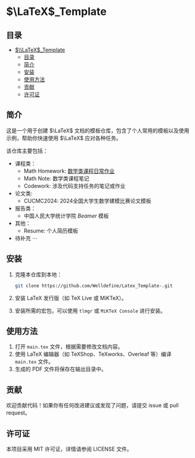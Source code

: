 # $\LaTeX$_Template

## 目录

- [$\\LaTeX$\_Template](#latex_template)
  - [目录](#目录)
  - [简介](#简介)
  - [安装](#安装)
  - [使用方法](#使用方法)
  - [贡献](#贡献)
  - [许可证](#许可证)

## 简介
这是一个用于创建 $\LaTeX$ 文档的模板仓库，包含了个人常用的模板以及使用示例，帮助你快速使用 $\LaTeX$ 应对各种任务。

该仓库主要包括：
* 课程类：
  * Math Homework: [数学类课程日常作业](https://github.com/Welldefine/Latex_Template-/tree/main/Math_homework)
  * Math Note: 数学类课程笔记
  * Codework: 涉及代码支持任务的笔记或作业 
* 论文类:
  * CUCMC2024: 2024全国大学生数学建模比赛论文模板
* 报告类：
  * 中国人民大学统计学院 $Beamer$ 模板
* 其他：
  * Resume: 个人简历模板
* 待补充 $\cdots$

## 安装

1. 克隆本仓库到本地：

    ```sh
    git clone https://github.com/Welldefine/Latex_Template-.git
    ```

2. 安装 LaTeX 发行版（如 TeX Live 或 MiKTeX）。

3. 安装所需的宏包，可以使用 `tlmgr` 或 `MiKTeX Console` 进行安装。

## 使用方法

1. 打开 `main.tex` 文件，根据需要修改文档内容。
2. 使用 LaTeX 编辑器（如 TeXShop、TeXworks、Overleaf 等）编译 `main.tex` 文件。
3. 生成的 PDF 文件将保存在输出目录中。

## 贡献
欢迎贡献代码！如果你有任何改进建议或发现了问题，请提交 issue 或 pull request。

## 许可证
本项目采用 MIT 许可证，详情请参阅 LICENSE 文件。